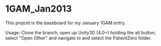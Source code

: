 1GAM_Jan2013
============
This projcet is the baseboard for my January 1GAM entry.

Usage:
Clone the branch, open up Unity3D (4.0+) holding the alt button, select "Open Other" and navigate to and select the PatientZero folder.
